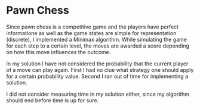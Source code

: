 Pawn Chess
==========

Since pawn chess is a competitive game and the players have perfect informatione as well as the game states are simple for representation (discrete), I implemented a Minimax algorithm.
While simulating the game for each step to a certain level, the moves are awarded a score depending on how this move influences the outcome.

In my solution I have not considered the probability that the current player of a move can play again. First I had no clue what strategy one should apply for a certain probability value. Second I ran out of time for implementing a solution.

I did not consider measuring time in my solution either, since my algorithm should end before time is up for sure.